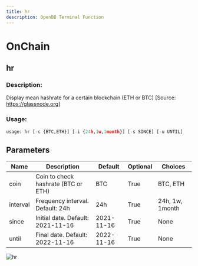 ```yaml
---
title: hr
description: OpenBB Terminal Function
---
```


# OnChain

## hr

### Description: 

Display mean hashrate for a certain blockchain (ETH or BTC) [Source: https://glassnode.org]

### Usage: 
```python
usage: hr [-c {BTC,ETH}] [-i {24h,1w,1month}] [-s SINCE] [-u UNTIL]
```

## Parameters

| Name | Description | Default | Optional | Choices |
| ---- | ----------- | ------- | -------- | ------- |
| coin | Coin to check hashrate (BTC or ETH) | BTC | True | BTC, ETH |
| interval | Frequency interval. Default: 24h | 24h | True | 24h, 1w, 1month |
| since | Initial date. Default: 2021-11-16 | 2021-11-16 | True | None |
| until | Final date. Default: 2022-11-16 | 2022-11-16 | True | None |


![hr](https://user-images.githubusercontent.com/46355364/154067420-9fdd9324-c4f2-4bb4-91c1-4c675e4b45d1.png)

